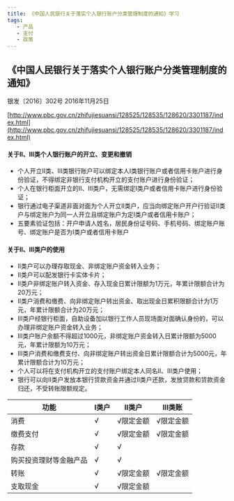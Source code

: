 ```yaml
---
title: 《中国人民银行关于落实个人银行账户分类管理制度的通知》学习
tags:
   - 产品
   - 支付
   - 政策
---
```


## 《中国人民银行关于落实个人银行账户分类管理制度的通知》
银发〔2016〕302号 2016年11月25日

[http://www.pbc.gov.cn/zhifujiesuansi/128525/128535/128620/3301187/index.html](http://www.pbc.gov.cn/zhifujiesuansi/128525/128535/128620/3301187/index.html)

#### 关于Ⅱ、Ⅲ类个人银行账户的开立、变更和撤销
* 个人开立Ⅱ类、Ⅲ类银行账户可以绑定本人Ⅰ类银行账户或者信用卡账户进行身份验证，不得绑定非银行支付机构开立的支付账户进行身份验证；
* 个人在银行柜面开立的Ⅱ、Ⅲ类户，无需绑定Ⅰ类户或者信用卡账户进行身份验证；
* 银行通过电子渠道非面对面为个人开立Ⅱ类户，应当向绑定账户开户行验证Ⅱ类户与绑定账户为同一人开立且绑定账户为定Ⅰ类户或者信用卡账户；
* 五要素验证包括：开户申请人姓名，居民身份证号码、手机号码、绑定账户账号、绑定账户是否为I类户或者信用卡账户

#### 关于Ⅱ、Ⅲ类户的使用
* Ⅱ类户可以办理存取现金、非绑定账户资金转入业务；
* Ⅱ类户可以配发银行卡实体卡片；
* Ⅱ类户非绑定账户转入资金、存入现金日累计限额为1万元，年累计限额合计为20万元；
* Ⅱ类户消费和缴费、向非绑定账户转出资金、取出现金日累积限额合计为1万元，年累计限额合计为20万元；
* Ⅲ类户经银行柜面，自助设备加以银行工作人员现场面对面确认身份的，可以办理非绑定账户资金转入业务；
* Ⅲ类户账户余额不得超过1000元，非绑定账户资金转入日累计限额为5000元，年累计限额为10万元；
* Ⅲ类户消费和缴费支付、向非绑定账户转出资金日累计限额合计为5000元，年累计限额合计为10万元；
* 个人可以将在支付机构开立的支付账户绑定本人同名Ⅱ、Ⅲ类户使用；
* 银行可以向Ⅱ类户发放本银行贷款资金并通过Ⅱ类户还款，发放贷款和贷款资金归还，不受转账限额规定。

|功能|Ⅰ类户|Ⅱ类户|Ⅲ类账|
|-|-|-|-|
|消费|&radic;|&radic;限定金额|&radic;限定金额|
|缴费支付|&radic;|&radic;限定金额|&radic;限定金额|
|存款|&radic;|&radic;||
|购买投资理财等金融产品|&radic;|&radic;||
|转账|&radic;|&radic;限定金额|&radic;限定金额|
|支取现金|&radic;|&radic;限定金额|||
